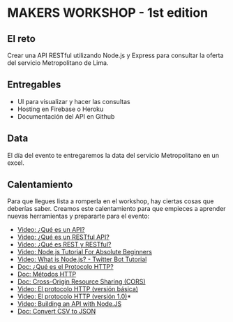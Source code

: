 # MAKERS WORKSHOP - 1st edition

## El reto 
Crear una API RESTful utilizando Node.js y Express para consultar la oferta del servicio Metropolitano de Lima.

## Entregables
* UI para visualizar y hacer las consultas
* Hosting en Firebase o Heroku
* Documentación del API en Github

## Data
El día del evento te entregaremos la data del servicio Metropolitano en un excel.

## Calentamiento
Para que llegues lista a romperla en el workshop, hay ciertas cosas que deberías saber. Creamos este calentamiento para que empieces a aprender nuevas herramientas y prepararte para el evento:

* [Video: ¿Qué es un API?](https://www.youtube.com/watch?v=7YcW25PHnAA)
* [Video: ¿Qué es un RESTful API?](https://www.youtube.com/watch?v=Q-BpqyOT3a8)
* [Video: ¿Qué es REST y RESTful?](https://www.youtube.com/watch?v=pVAMOielOJQ)
* [Video: Node.js Tutorial For Absolute Beginners](https://www.youtube.com/watch?v=U8XF6AFGqlc)
* [Video: What is Node.js? - Twitter Bot Tutorial](https://www.youtube.com/watch?v=RF5_MPSNAtU)
* [Doc: ¿Qué es el Protocolo HTTP?](https://developer.mozilla.org/es/docs/Web/HTTP)
* [Doc: Métodos HTTP](https://restfulapi.net/http-methods/)
* [Doc: Cross-Origin Resource Sharing (CORS)](https://developer.mozilla.org/en-US/docs/Web/HTTP/CORS)
* [Video: El protocolo HTTP (versión básica)](https://www.youtube.com/watch?v=wHXRmq75N_Y&t=4s)
* [Video: El protocolo HTTP (versión 1.0)](https://www.youtube.com/watch?v=CPUbmKc3rtM&t=289s)* 
* [Video: Building an API with Node.JS](https://www.youtube.com/watch?v=P-Upi9TMrBk&amp=&t=6s)
* [Doc: Convert CSV to JSON](http://www.convertcsv.com/csv-to-json.htm)

